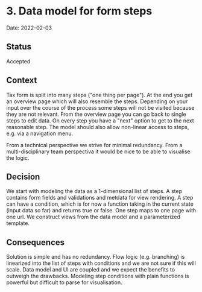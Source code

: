# 3. Data model for form steps

Date: 2022-02-03

## Status

Accepted

## Context

Tax form is split into many steps ("one thing per page"). At the end you get an overview page which will also resemble the steps. Depending on your input over the course of the process some steps will not be visited because they are not relevant. From the overview page you can go back to single steps to edit data. On every step you have a "next" option to get to the next reasonable step. The model should also allow non-linear access to steps, e.g. via a navigation menu.

From a technical perspective we strive for minimal redundancy. From a multi-disciplinary team perspectiva it would be nice to be able to visualise the logic.

## Decision

We start with modeling the data as a 1-dimensional list of steps. A step contains form fields and validations and metdata for view rendering. A step can have a condition, which is for now a function taking in the current state (input data so far) and returns true or false. One step maps to one page with one url. We construct views from the data model and a parameterized template.

## Consequences

Solution is simple and has no redundancy. Flow logic (e.g. branching) is linearized into the list of steps with conditions and we are not sure if this will scale. Data model and UI are coupled and we expect the benefits to outweigh the drawbacks. Modeling step conditions with plain functions is powerful but difficult to parse for visualisation.
